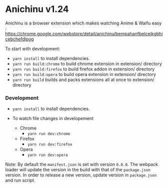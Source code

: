 # Anichinu v1.24
Anichinu is a browser extension which makes watching Anime & Waifu easy : https://chrome.google.com/webstore/detail/anichinu/bempahanfbelceikgbhicebchefdlpog 

To start with development:

- `yarn install` to install dependencies.
- `yarn run build:chrome` to build chrome extension in extension/ directory
- `yarn run build:firefox` to build firefox addon in extension/ directory
- `yarn run build:opera` to build opera extension in extension/ directory
- `yarn run build` builds and packs extensions all at once to extension/ directory

### Development

- `yarn install` to install dependencies.
- To watch file changes in developement

  - Chrome
    - `yarn run dev:chrome`
  - Firefox
    - `yarn run dev:firefox`
  - Opera
    - `yarn run dev:opera`

Note: By default the `manifest.json` is set with version `0.0.0`. The webpack loader will update the version in the build with that of the `package.json` version. In order to release a new version, update version in `package.json` and run script.
